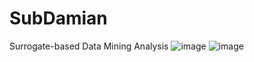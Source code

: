 # SubDamian
Surrogate-based Data Mining Analysis
![image](https://github.com/sunwoong-yang/SubDamian/assets/65647892/f48685e0-833d-4e17-9722-c3ec527d3846)
![image](https://github.com/sunwoong-yang/SubDamian/assets/65647892/8ed203be-2797-4d2c-8480-0495b9f02311)
